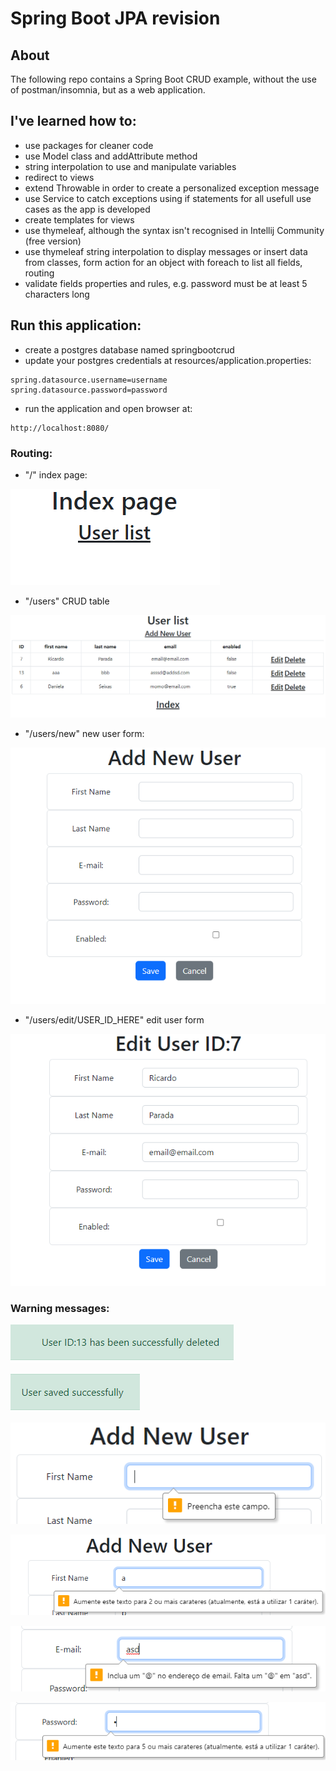 # Spring Boot JPA revision

## About
The following repo contains a Spring Boot CRUD example, without the use of postman/insomnia, but as a web application.

## I've learned how to:
* use packages for cleaner code
* use Model class and addAttribute method
* string interpolation to use and manipulate variables
* redirect to views
* extend Throwable in order to create a personalized exception message
* use Service to catch exceptions using if statements for all usefull use cases as the app is developed
* create templates for views
* use thymeleaf, although the syntax isn't recognised in Intellij Community (free version)
* use thymeleaf string interpolation to display messages or insert data from classes, form action for an object with foreach to list all fields, routing
* validate fields properties and rules, e.g. password must be at least 5 characters long

## Run this application:
* create a postgres database named springbootcrud
* update your postgres credentials at resources/application.properties:
```
spring.datasource.username=username
spring.datasource.password=password
```
* run the application and open browser at:
```
http://localhost:8080/
```
### Routing:
* "/" index page:

![img.png](img.png)

* "/users" CRUD table

![img_1.png](img_1.png)

* "/users/new" new user form:

![img_2.png](img_2.png)

* "/users/edit/USER_ID_HERE" edit user form

![img_3.png](img_3.png)

### Warning messages:

![img_4.png](img_4.png)

![img_5.png](img_5.png)

![img_6.png](img_6.png)

![img_7.png](img_7.png)

![img_8.png](img_8.png)

![img_9.png](img_9.png)
 